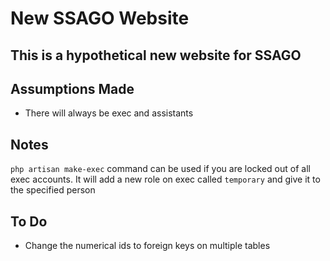 # New SSAGO Website
## This is a hypothetical new website for SSAGO 

## Assumptions Made
- There will always be exec and assistants

## Notes
```php artisan make-exec``` command can be used if you are locked out of all exec accounts. It will add a new role on exec called `temporary` and give it to the specified person

## To Do
- Change the numerical ids to foreign keys on multiple tables
